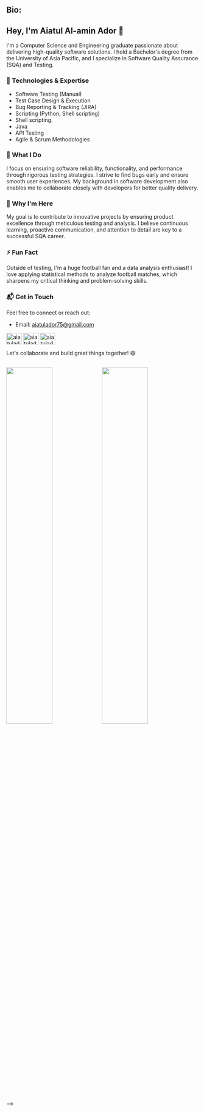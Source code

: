 ## Bio:
## Hey, I'm **Aiatul Al-amin Ador** 👋

I'm a Computer Science and Engineering graduate passionate about delivering high-quality software solutions. I hold a Bachelor's degree from the University of Asia Pacific, and I specialize in Software Quality Assurance (SQA) and Testing.

### 🔧 Technologies & Expertise

- Software Testing (Manual)
- Test Case Design & Execution
- Bug Reporting & Tracking (JIRA)
- Scripting (Python, Shell scripting)
- Shell scripting.
- Java
- API Testing
- Agile & Scrum Methodologies

### 🚀 What I Do
I focus on ensuring software reliability, functionality, and performance through rigorous testing strategies. I strive to find bugs early and ensure smooth user experiences. My background in software development also enables me to collaborate closely with developers for better quality delivery.

### 🌟 Why I'm Here
My goal is to contribute to innovative projects by ensuring product excellence through meticulous testing and analysis. I believe continuous learning, proactive communication, and attention to detail are key to a successful SQA career.

### ⚡ Fun Fact
Outside of testing, I'm a huge football fan and a data analysis enthusiast! I love applying statistical methods to analyze football matches, which sharpens my critical thinking and problem-solving skills.

### 📬 Get in Touch
Feel free to connect or reach out:
- Email: [aiatulador75@gmail.com](mailto:aiatulador75@gmail.com)
<p align="left">
<a href="https://twitter.com/aiatulador22" target="blank"><img align="center" src="https://raw.githubusercontent.com/rahuldkjain/github-profile-readme-generator/master/src/images/icons/Social/twitter.svg" alt="aiatulador" height="30" width="40" /></a>
<a href="https://fb.com/aiatulador" target="blank"><img align="center" src="https://raw.githubusercontent.com/rahuldkjain/github-profile-readme-generator/master/src/images/icons/Social/facebook.svg" alt="aiatulador" height="30" width="40" /></a>
<a href="https://instagram.com/aiatulador" target="blank"><img align="center" src="https://raw.githubusercontent.com/rahuldkjain/github-profile-readme-generator/master/src/images/icons/Social/instagram.svg" alt="aiatulador" height="30" width="40" /></a>

</p>

Let's collaborate and build great things together! 😄

##
<!-- Total Coded since 2022: [![wakatime](https://wakatime.com/badge/user/a1cdcc24-5135-45fb-bcbb-dca1f8b595fa.svg)](https://wakatime.com/@a1cdcc24-5135-45fb-bcbb-dca1f8b595fa) --> 

 <p float="left">
    <img src="https://wakatime.com/share/@a1cdcc24-5135-45fb-bcbb-dca1f8b595fa/c7db0b02-165a-4b1b-98ad-6d46cc362c21.svg" width="49%" />
    <img src="https://wakatime.com/share/@a1cdcc24-5135-45fb-bcbb-dca1f8b595fa/18156a6c-9f48-402e-afa5-3555d0472534.svg" width="49%" />
</p> -->
	
<!--  <p align= "left" > <img height= "200em" src="https://github-readme-stats-eight-theta.vercel.app/api/top-langs/?username=aiatulador&layout=compact&langs_count=8&theme=dracula"/>
</a>
</p> 
-----------------------------------------------------------------------------------------------------------------------------------------

[![GitHub Streak](https://streak-stats.demolab.com/?user=aiatulador&currStreakNum=2FD3EB&fire=pink&sideLabels=F00&date_format=[Y.]n.j)](https://git.io/streak-stats)  ![GitHub stats](https://github-readme-stats.vercel.app/api?username=aiatulador&show_icons=true&theme=dark)


----------------------------------------------------------------------------------------------------------------------------------------
 ![Profile views](https://gpvc.arturio.dev/aiatulador)
<p align="left"> <img src="https://komarev.com/ghpvc/?username=aiatulador&label=Profile%20views&color=0e75b6&style=flat" alt="aiatulador" /> </p> 
	
	

	
	
	
 






	
	
